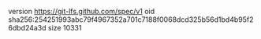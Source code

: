 version https://git-lfs.github.com/spec/v1
oid sha256:254251993abc79f4967352a701c7188f0068dcd325b56d1bd4b95f26dbd24a3d
size 10331
